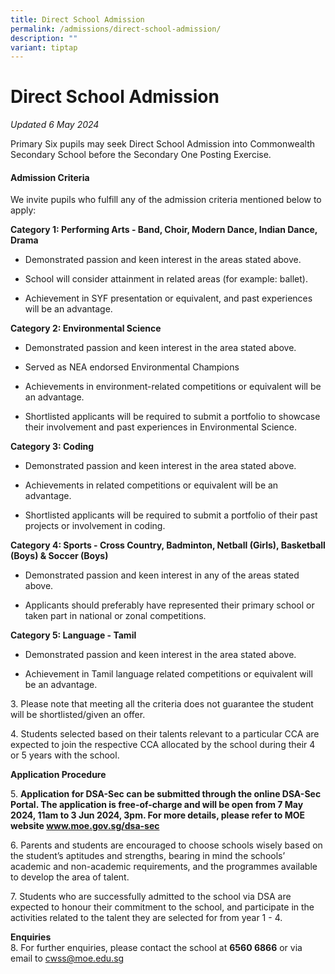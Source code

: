 ```yaml
---
title: Direct School Admission
permalink: /admissions/direct-school-admission/
description: ""
variant: tiptap
---
```

<h1>Direct School Admission</h1>
<p><em>Updated 6 May 2024</em>
</p>
<p>Primary Six pupils may seek Direct School Admission into Commonwealth
Secondary School before the Secondary One Posting Exercise.</p>
<h4>Admission Criteria</h4>
<p>We invite pupils who fulfill any of the admission criteria mentioned below
to apply:</p>
<p><strong>Category 1: Performing Arts - Band, Choir, Modern Dance, Indian Dance, Drama</strong>
</p>
<ul>
<li>
<p>Demonstrated passion and keen interest in the areas stated above.</p>
</li>
<li>
<p>School will consider attainment in related areas (for example: ballet).</p>
</li>
<li>
<p>Achievement in SYF presentation or equivalent, and past experiences will
be an advantage.</p>
</li>
</ul>
<p><strong>Category 2: Environmental Science</strong>
</p>
<ul>
<li>
<p>Demonstrated passion and keen interest in the area stated above.</p>
</li>
<li>
<p>Served as NEA endorsed Environmental Champions&nbsp;</p>
</li>
<li>
<p>Achievements in environment-related competitions or equivalent will be
an advantage.</p>
</li>
<li>
<p>Shortlisted applicants will be required to submit a portfolio to showcase
their involvement and past experiences in Environmental Science.</p>
</li>
</ul>
<p><strong>Category 3: Coding</strong>
</p>
<ul>
<li>
<p>Demonstrated passion and keen interest in the area stated above.</p>
</li>
<li>
<p>Achievements in related competitions or equivalent will be an advantage.</p>
</li>
<li>
<p>Shortlisted applicants will be required to submit a portfolio of their
past projects or involvement in coding.</p>
</li>
</ul>
<p><strong>Category 4: Sports - Cross Country, Badminton, Netball (Girls), Basketball (Boys) &amp; Soccer (Boys)</strong>
</p>
<ul data-tight="true" class="tight">
<li>
<p>Demonstrated passion and keen interest in any of the areas stated above.</p>
</li>
<li>
<p>Applicants should preferably have represented their primary school or
taken part in national or zonal competitions.</p>
</li>
</ul>
<p><strong>Category 5: Language - Tamil</strong>
</p>
<ul data-tight="true" class="tight">
<li>
<p>Demonstrated passion and keen interest in the area stated above.</p>
</li>
<li>
<p>Achievement in Tamil language related competitions or equivalent will
be an advantage.</p>
</li>
</ul>
<p>3. Please note that meeting all the criteria does not guarantee the student
will be shortlisted/given an offer.</p>
<p>4. Students selected based on their talents relevant to a particular CCA
are expected to join the respective CCA allocated by the school during
their 4 or 5 years with the school.</p>
<p><strong>Application Procedure</strong>
</p>
<p>5. <strong>Application for DSA-Sec can be submitted through the online DSA-Sec Portal. The application is free-of-charge and will be open from 7 May 2024, 11am to 3 Jun 2024, 3pm. For more details, please refer to MOE website <a href="http://www.moe.gov.sg/dsa-sec" rel="noopener noreferrer nofollow" target="_blank">www.moe.gov.sg/dsa-sec</a></strong>
</p>
<p>6. Parents and students are encouraged to choose schools wisely based
on the student’s&nbsp;aptitudes and strengths, bearing in mind the schools’
academic and non-academic&nbsp;requirements, and the programmes available
to develop the area of talent.</p>
<p>7.&nbsp;Students who are successfully admitted to the school via DSA are
expected to honour their&nbsp;commitment to the school, and participate
in the activities related to the talent they are selected&nbsp;for from
year 1 - 4.</p>
<p><strong>Enquiries</strong> 
<br>8. For further enquiries, please contact the school at&nbsp;<strong>6560 6866</strong>&nbsp;or
via email to&nbsp;<a href="mailto:cwss@moe.edu.sg" rel="noopener noreferrer nofollow" target="_blank">cwss@moe.edu.sg</a>
</p>